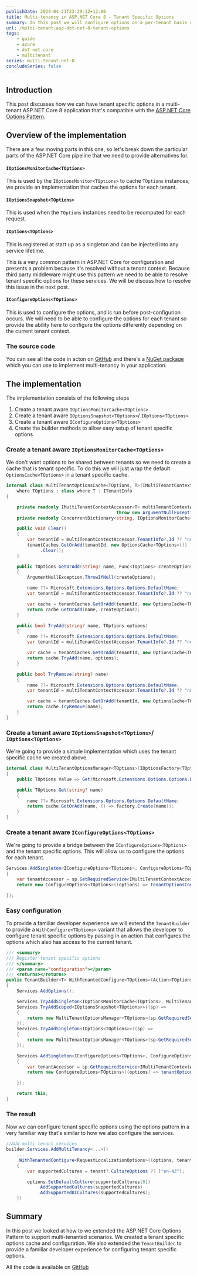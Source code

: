 ```yaml
---
publishDate: 2024-04-21T23:29:12+12:00
title: Multi-tenancy in ASP.NET Core 8 - Tenant Specific Options
summary: In this post we will configure options on a per-tenant basis using the Options Pattern.
url: /multi-tenant-asp-dot-net-8-tenant-options
tags:
    - guide
    - azure
    - dot net core
    - multitenant
series: multi-tenant-net-8
concludeSeries: false
---
```


## Introduction

This post discusses how we can have tenant specific options in a multi-tenant ASP.NET Core 8 application that's compatible with the [ASP.NET Core Options Pattern](https://learn.microsoft.com/en-us/aspnet/core/fundamentals/configuration/options?view=aspnetcore-8.0).

## Overview of the implementation

There are a few moving parts in this one, so let's break down the particular parts of the ASP.NET Core pipeline that we need to provide alternatives for.

#### **`IOptionsMonitorCache<TOptions>`**

This is used by the `IOptionsMonitor<TOptions>` to cache `TOptions` instances, we provide an implementation that caches the options for each tenant.

#### **`IOptionsSnapshot<TOptions>`**

This is used when the `TOptions` instances need to be recomputed for each request.

#### **`IOptions<TOptions>`** 

This is registered at start up as a singleton and can be injected into any service lifetime. 

This is a very common pattern in ASP.NET Core for configuration and presents a problem because it's resolved without a tenant context. Because third party middleware might use this pattern we need to be able to resolve tenant specific options for these services. We will be discuss how to resolve this issue in the next post.

#### **`IConfigureOptions<TOptions>`**

This is used to configure the options, and is run before post-configurion occurs. We will need to be able to configure the options for each tenant so provide the ability here to configure the options differently depending on the current tenant context.

### The source code

You can see all the code in acton on [GitHub](https://github.com/myquay/MultiTenant.AspNetCore) and there's a [NuGet package](https://www.nuget.org/packages/MultiTenant.AspNetCore/) which you can use to implement multi-tenancy in your application.

## The implementation

The implementation consists of the following steps

1. Create a tenant aware `IOptionsMonitorCache<TOptions>`
2. Create a tenant aware `IOptionsSnapshot<TOptions>`/ `IOptions<TOptions>`
3. Create a tenant aware `IConfigureOptions<TOptions>`
4. Create the builder methods to allow easy setup of tenant specific options

### Create a tenant aware `IOptionsMonitorCache<TOptions>`

We don't want options to be shared between tenants so we need to create a cache that is tenant specific. To do this we will just wrap the default `OptionsCache<TOptions>` in a tenant specific cache.

```csharp
internal class MultiTenantOptionsCache<TOptions, T>(IMultiTenantContextAccessor<T> multiTenantContextAccessor) : IOptionsMonitorCache<TOptions>
    where TOptions : class where T : ITenantInfo
{

    private readonly IMultiTenantContextAccessor<T> multiTenantContextAccessor = multiTenantContextAccessor ??
                                          throw new ArgumentNullException(nameof(multiTenantContextAccessor));
    private readonly ConcurrentDictionary<string, IOptionsMonitorCache<TOptions>> tenantCaches = new();

    public void Clear()
    {
        var tenantId = multiTenantContextAccessor.TenantInfo?.Id ?? "no-tenant";
        tenantCaches.GetOrAdd(tenantId, new OptionsCache<TOptions>())
             .Clear();
    }

    public TOptions GetOrAdd(string? name, Func<TOptions> createOptions)
    {
        ArgumentNullException.ThrowIfNull(createOptions);

        name ??= Microsoft.Extensions.Options.Options.DefaultName;
        var tenantId = multiTenantContextAccessor.TenantInfo?.Id ?? "no-tenant";

        var cache = tenantCaches.GetOrAdd(tenantId, new OptionsCache<TOptions>());
        return cache.GetOrAdd(name, createOptions);
    }

    public bool TryAdd(string? name, TOptions options)
    {
        name ??= Microsoft.Extensions.Options.Options.DefaultName;
        var tenantId = multiTenantContextAccessor.TenantInfo?.Id ?? "no-tenant";

        var cache = tenantCaches.GetOrAdd(tenantId, new OptionsCache<TOptions>());
        return cache.TryAdd(name, options);
    }

    public bool TryRemove(string? name)
    {
        name ??= Microsoft.Extensions.Options.Options.DefaultName;
        var tenantId = multiTenantContextAccessor.TenantInfo?.Id ?? "no-tenant";

        var cache = tenantCaches.GetOrAdd(tenantId, new OptionsCache<TOptions>());
        return cache.TryRemove(name);
    }
}
```

### Create a tenant aware `IOptionsSnapshot<TOptions>`/ `IOptions<TOptions>`

We're going to provide a simple implementation which uses the tenant specific cache we created above.

```csharp
internal class MultiTenantOptionsManager<TOptions>(IOptionsFactory<TOptions> factory, IOptionsMonitorCache<TOptions> cache) : IOptionsSnapshot<TOptions> where TOptions : class
{
    public TOptions Value => Get(Microsoft.Extensions.Options.Options.DefaultName);

    public TOptions Get(string? name)
    {
        name ??= Microsoft.Extensions.Options.Options.DefaultName;
        return cache.GetOrAdd(name, () => factory.Create(name));
    }
}
```

### Create a tenant aware `IConfigureOptions<TOptions>`

We're going to provide a bridge between the `IConfigureOptions<TOptions>` and the tenant specific options. This will allow us to configure the options for each tenant.

```csharp
Services.AddSingleton<IConfigureOptions<TOptions>, ConfigureOptions<TOptions>>((IServiceProvider sp) =>
{
    var tenantAccessor = sp.GetRequiredService<IMultiTenantContextAccessor<T>>();
    return new ConfigureOptions<TOptions>((options) => tenantOptionsConfiguration(options, tenantAccessor.TenantInfo));

});
```

### Easy configuration

To provide a familiar developer experience we will extend the `TenantBuilder` to provide a `WithConfigure<TOptions>` variant that allows the developer to configure tenant specific options by passing in an action that configures the options which also has access to the current tenant.

```csharp
/// <summary>
/// Register tenant specific options
/// </summary>
/// <param name="configuration"></param>
/// <returns></returns>
public TenantBuilder<T> WithTenantedConfigure<TOptions>(Action<TOptions, T?> tenantOptionsConfiguration) where TOptions : class
{
    Services.AddOptions();

    Services.TryAddSingleton<IOptionsMonitorCache<TOptions>, MultiTenantOptionsCache<TOptions, T>>();
    Services.TryAddScoped<IOptionsSnapshot<TOptions>>((sp) =>
    {
        return new MultiTenantOptionsManager<TOptions>(sp.GetRequiredService<IOptionsFactory<TOptions>>(), sp.GetRequiredService<IOptionsMonitorCache<TOptions>>());
    });
    Services.TryAddSingleton<IOptions<TOptions>>((sp) =>
    {
        return new MultiTenantOptionsManager<TOptions>(sp.GetRequiredService<IOptionsFactory<TOptions>>(), sp.GetRequiredService<IOptionsMonitorCache<TOptions>>());
    });

    Services.AddSingleton<IConfigureOptions<TOptions>, ConfigureOptions<TOptions>>((IServiceProvider sp) =>
    {
        var tenantAccessor = sp.GetRequiredService<IMultiTenantContextAccessor<T>>();
        return new ConfigureOptions<TOptions>((options) => tenantOptionsConfiguration(options, tenantAccessor.TenantInfo));

    });

    return this;
}
```

### The result

Now we can configure tenant specific options using the options pattern in a very familiar way that's similar to how we also configure the services.

```csharp
//Add multi-tenant services
builder.Services.AddMultiTenancy<...>()
    ...
    .WithTenantedConfigure<RequestLocalizationOptions>((options, tenant) =>
    {
        var supportedCultures = tenant?.CultureOptions ?? ["en-NZ"];

        options.SetDefaultCulture(supportedCultures[0])
            .AddSupportedCultures(supportedCultures)
            .AddSupportedUICultures(supportedCultures);
    })
```

## Summary

In this post we looked at how to we extended the ASP.NET Core Options Pattern to support multi-tenanted scenarios. We created a tenant specific options cache and configuration. We also extended the `TenantBuilder` to provide a familiar developer experience for configuring tenant specific options.

All the code is available on [GitHub](https://github.com/myquay/MultiTenant.AspNetCore)